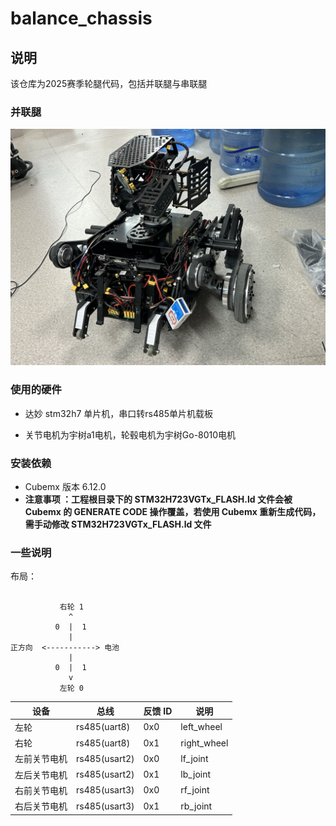 # balance_chassis

## 说明
该仓库为2025赛季轮腿代码，包括并联腿与串联腿

### 并联腿

![](assets/p1.jpg)

### 使用的硬件

- 达妙 stm32h7 单片机，串口转rs485单片机载板

- 关节电机为宇树a1电机，轮毂电机为宇树Go-8010电机

### 安装依赖

- Cubemx 版本 6.12.0
- **注意事项 ：工程根目录下的 STM32H723VGTx_FLASH.ld 文件会被 Cubemx 的 GENERATE CODE 操作覆盖，若使用 Cubemx 重新生成代码，需手动修改 STM32H723VGTx_FLASH.ld 文件**

### 一些说明

布局：

```

           右轮 1
             ^
          0  |  1
             |
正方向  <-----------> 电池
             |
          0  |  1
             v
           左轮 0

```

| 设备          | 总线   | 反馈 ID | 说明              |
| ------------- | ------ | ------- | ----------------- |
| 左轮          | rs485(uart8)   | 0x0   | left_wheel |
| 右轮          | rs485(uart8)   | 0x1   | right_wheel |
| 左前关节电机 | rs485(usart2) | 0x0    | lf_joint      |
| 左后关节电机 | rs485(usart2) | 0x1    | lb_joint      |
| 右前关节电机 | rs485(usart3) | 0x0    | rf_joint      |
| 右后关节电机 | rs485(usart3) | 0x1    | rb_joint      |
